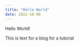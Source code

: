 ```yaml
---
title: "Hello World"
date: 2022-18-08
---
```


Hello World! 

This is text for a blog for a tutorial
